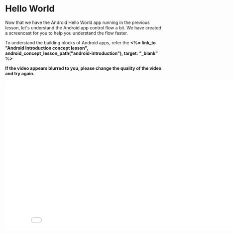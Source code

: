 # Hello World

Now that we have the Android Hello World app running in the previous lesson, let's understand the Android app control flow a bit. We have created a screencast for you to help you understand the flow faster.

<div class="alert alert-info">To understand the building blocks of Android apps, refer the <b><%= link_to "Android Introduction concept lesson", android_concept_lesson_path("android-introduction"), target: "_blank" %></b></div>

<strong>If the video appears blurred to you, please change the quality of the video and try again.</strong>


<iframe width="853" height="480" src="//www.youtube.com/embed/Vl4VQRmo6g4" frameborder="0" allowfullscreen></iframe>


